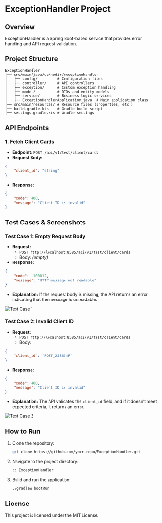 # ExceptionHandler Project

## Overview
ExceptionHandler is a Spring Boot-based service that provides error handling and API request validation.

## Project Structure
```
ExceptionHandler
│── src/main/java/uz/nodir/exceptionhandler
│   ├── config/         # Configuration files
│   ├── controller/     # API controllers
│   ├── exception/      # Custom exception handling
│   ├── model/          # DTOs and entity models
│   ├── service/        # Business logic services
│   ├── ExceptionHandlerApplication.java  # Main application class
│── src/main/resources/ # Resource files (properties, etc.)
│── build.gradle.kts    # Gradle build script
│── settings.gradle.kts # Gradle settings
```

## API Endpoints

### 1. Fetch Client Cards
- **Endpoint:** `POST /api/v1/test/client/cards`
- **Request Body:**
```json
{
    "client_id": "string"
}
```
- **Response:**
```json
{
    "code": 400,
    "message": "Client ID is invalid"
}
```

## Test Cases & Screenshots

### Test Case 1: Empty Request Body
- **Request:**
  - `POST http://localhost:8585/api/v1/test/client/cards`
  - Body: *(empty)*
- **Response:**
```json
{
    "code": -100012,
    "message": "HTTP message not readable"
}
```
- **Explanation:** If the request body is missing, the API returns an error indicating that the message is unreadable.

![Test Case 1](image1.png)

### Test Case 2: Invalid Client ID
- **Request:**
  - `POST http://localhost:8585/api/v1/test/client/cards`
  - Body:
```json
{
    "client_id": "POST_23SS54F"
}
```
- **Response:**
```json
{
    "code": 400,
    "message": "Client ID is invalid"
}
```
- **Explanation:** The API validates the `client_id` field, and if it doesn’t meet expected criteria, it returns an error.

![Test Case 2](image2.png)

## How to Run
1. Clone the repository:
   ```sh
   git clone https://github.com/your-repo/ExceptionHandler.git
   ```
2. Navigate to the project directory:
   ```sh
   cd ExceptionHandler
   ```
3. Build and run the application:
   ```sh
   ./gradlew bootRun
   ```

## License
This project is licensed under the MIT License.
